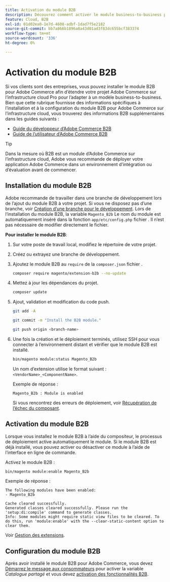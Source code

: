```yaml
---
title: Activation du module B2B
description: Découvrez comment activer le module business-to-business pour Adobe Commerce sur l’infrastructure cloud.
feature: Cloud, B2B
exl-id: 01d02ea0-1e7d-4608-adbf-1dad7f5e2182
source-git-commit: bb7a866b1896a8a43d01ad3f83dc655bcf383374
workflow-type: tm+mt
source-wordcount: '336'
ht-degree: 0%

---
```


# Activation du module B2B

Si vos clients sont des entreprises, vous pouvez installer le module B2B pour Adobe Commerce afin d’étendre votre projet Adobe Commerce sur l’infrastructure cloud Pro pour l’adapter à un modèle business-to-business. Bien que cette rubrique fournisse des informations spécifiques à l’installation et à la configuration du module B2B pour Adobe Commerce sur l’infrastructure cloud, vous trouverez des informations B2B supplémentaires dans les guides suivants :

- [Guide du développeur d’Adobe Commerce B2B](https://developer.adobe.com/commerce/webapi/rest/b2b/)
- [Guide de l’utilisateur d’Adobe Commerce B2B](https://experienceleague.adobe.com/docs/commerce-admin/b2b/guide-overview.html)

>[!TIP]
>
>Dans la mesure où B2B est un module d’Adobe Commerce sur l’infrastructure cloud, Adobe vous recommande de déployer votre application Adobe Commerce dans un environnement d’intégration ou d’évaluation avant de commencer.

## Installation du module B2B

Adobe recommande de travailler dans une branche de développement lors de l’ajout du module B2B à votre projet. Si vous ne disposez pas d’une branche, voir [Création d’une branche pour le développement](../development/cli-branches.md#create-a-branch-for-development). Lors de l’installation du module B2B, la variable `Magento_B2b` Le nom du module est automatiquement inséré dans la fonction `app/etc/config.php` fichier . Il n’est pas nécessaire de modifier directement le fichier.

**Pour installer le module B2B**:

1. Sur votre poste de travail local, modifiez le répertoire de votre projet.

1. Créez ou extrayez une branche de développement.

1. Ajoutez le module B2B au `require` de la `composer.json` fichier .

   ```bash
   composer require magento/extension-b2b --no-update
   ```

1. Mettez à jour les dépendances du projet.

   ```bash
   composer update
   ```

1. Ajout, validation et modification du code push.

   ```bash
   git add -A
   ```

   ```bash
   git commit -m "Install the B2B module."
   ```

   ```bash
   git push origin <branch-name>
   ```

1. Une fois la création et le déploiement terminés, utilisez SSH pour vous connecter à l’environnement distant et vérifier que le module B2B est installé.

   ```bash
   bin/magento module:status Magento_B2b
   ```

   Un nom d’extension utilise le format suivant : `<VendorName>_<ComponentName>`.

   Exemple de réponse :

   ```terminal
   Magento_B2b : Module is enabled
   ```

   Si vous rencontrez des erreurs de déploiement, voir [Récupération de l’échec du composant](../deploy/recover-failed-deployment.md).

## Activation du module B2B

Lorsque vous installez le module B2B à l’aide du compositeur, le processus de déploiement active automatiquement le module. Si le module B2B est déjà installé, vous pouvez activer ou désactiver ce module à l’aide de l’interface en ligne de commande.

Activez le module B2B :

```bash
bin/magento module:enable Magento_B2b
```

Exemple de réponse :

```terminal
The following modules have been enabled:
- Magento_B2b

Cache cleared successfully.
Generated classes cleared successfully. Please run the 'setup:di:compile' command to generate classes.
Info: Some modules might require static view files to be cleared. To do this, run 'module:enable' with the --clear-static-content option to clear them.
```

Voir [Gestion des extensions](extensions.md).

## Configuration du module B2B

Après avoir installé le module B2B pour Adobe Commerce, vous devez [Démarrez le message aux consommateurs](https://experienceleague.adobe.com/docs/commerce-admin/b2b/install.html#start-message-consumers) pour activer la variable _Catalogue partagé_ et vous devez [activation des fonctionnalités B2B](https://experienceleague.adobe.com/docs/commerce-admin/b2b/enable-basic-features.html).
